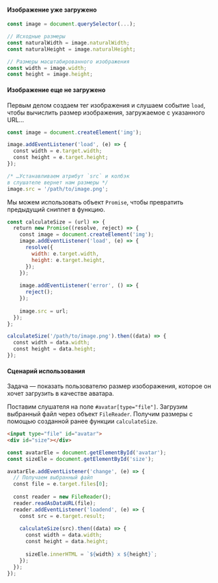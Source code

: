 #### Изображение уже загружено

```javascript
const image = document.querySelector(...);

// Исходные размеры
const naturalWidth = image.naturalWidth;
const naturalHeight = image.naturalHeight;

// Размеры масштабированного изображения
const width = image.width;
const height = image.height;
```

#### Изображение еще не загружено

Первым делом создаем тег изображения и слушаем событие `load`, чтобы вычислить размер изображения, загружаемое с указанного URL…

```javascript
const image = document.createElement('img');

image.addEventListener('load', (e) => {
  const width = e.target.width;
  const height = e.target.height;
});

/* …Устанавливаем атрибут `src` и колбэк
в слушателе вернет нам размеры */
image.src = '/path/to/image.png';
```

Мы можем использовать объект `Promise`, чтобы превратить предыдущий сниппет в функцию.

```javascript
const calculateSize = (url) => {
  return new Promise((resolve, reject) => {
    const image = document.createElement('img');
    image.addEventListener('load', (e) => {
      resolve({
        width: e.target.width,
        height: e.target.height,
      });
    });
    
    image.addEventListener('error', () => {
      reject();
    });
    
    image.src = url;
  });
};

calculateSize('/path/to/image.png').then((data) => {
  const width = data.width;
  const height = data.height;
});
```

#### Сценарий использования

Задача — показать пользователю размер изоборажения, которое он хочет загрузить в качестве аватара.

Поставим слушателя на поле `#avatar[type="file"]`. Загрузим выбранный файл через объект `FileReader`. Получим размеры с помощью созданной ранее функции `calculateSize`.

```html
<input type="file" id="avatar">
<div id="size"></div>
```

```javascript
const avatarEle = document.getElementById('avatar');
const sizeEle = document.getElementById('size');

avatarEle.addEventListener('change', (e) => {
  // Получаем выбранный файл
  const file = e.target.files[0];
  
  const reader = new FileReader();
  reader.readAsDataURL(file);
  reader.addEventListener('loadend', (e) => {
    const src = e.target.result;
    
    calculateSize(src).then((data) => {
      const width = data.width;
      const height = data.height;
      
      sizeEle.innerHTML = `${width} x ${height}`;
    });
  });
});
```
